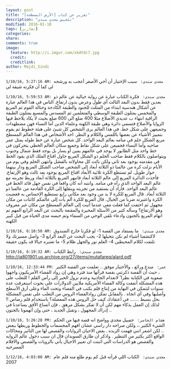 ```yaml
---
layout: post
title: "تقرير عن كتاب [الأرض المسطحة]"
description: "تلخيص مجدي سندي"
modified: 2016-01-10
tags: [تقارير]
categories:
share:
comments: true
image: 
  feature: http://i.imgur.com/xkdtdc7.jpg
  credit:
  creditlink:
author: Majdi_Sindi
---
```

`1/10/16, 5:27:16 AM: مجدي سندي: `
سبب الإختيار أن أخي الأصغر أعجب به ورشحه لي كما أن فكرته شيقة لي 

`1/10/16, 5:59:53 AM: مجدي سندي: `
فكرة الكتاب عبارة عن رواية خيالية عن عالم ذو بعدين فقط بدون البعد الثالث أي طول وعرض بدون ارتفاع.
الناس في هذا العالم عبارة عن أشكال هندسية ابتداء من المثلث للجنود والطبقة الكادحة وحثالة القوم ثم المربع والمخمس يمثلون الطبقة الوسطى والمتعلمين ثم المسدس والمسبع يمثلون الطبقة الراقية انتهاء ب عديدي الأضلاع مثلا 400 ضلع الى 600 ضلع بحيث لا يكاد يلاحظ فيها الزوايا والأضلاع فتسمى دائرة وهي طبقة الكهنة وعلماء الدين أما النساء فهن مضطهدات وجميعهن على شكل خط.
في هذا العالم يرى الشخص كل شيئ على هيئة خطوط ثم يقوم بتمييز الأشياء عن بعضها باللمس والكلام و النظر.
احد الأشخاص في هذا العالم المسطح مربع الشكل حلم في منامه بعالم البعد الواحد. كل شخص عبارة عن خط طوله يمثل عمر صاحبه وأما النساء فجميعن على شكل نقاط وجميع سكان العالم الخطي يتحركون في خط واحد مثل الطابور لا يوجد في عالمهم يمين أو يسار بل يوجد فقط شمال وجنوب ويتواصلون بالكلام فقط
صاحب الحلم ذو الشكل المربع حاول اقناع الملك الذي يقود الخط في مقدمته بوجود بعد ثاني ولكن بائت كل محاولاته بالفشل وانتهى الحلم
وفي يوم من الأيام نزلت كرة من عالمنا ذو الثلاثة أبعاد إلى الشخص صاحب الشكل المربع ودار بينهما حوار طويل. لم تستطع الكرة ثلاثية الأبعاد اقناع المربع بوجود بعد ثالث وهو الإرتفاع. فأخذت الدائرة المربع إلى عالم الثلاثة أبعاد فانبهر المربع بالثلاثة أبعاد وربط تجربته مع عالم البعد الواحد الذي رآه في منامه. وانتبه أنه كان واقعا في نفس جهل قائد الخط في عالم البعد الواحد.
فأراد أن يستفيد من تجربته وينقلها إلى الكرة القادمة من عالمنا ذو الثلاثة أبعاد. قال المربع للكرة لا بد من وجود بعد مكاني رابع نستطيع الإحساس به فغضبت الكرة واعتبرته ضربا من الخيال. قال المربع للكرة ألم يأت إلى عالمكم كائنات من مكان مجهول ثم اختفت كما فعلت معي عندما أتيت إلى العالم المسطح من مكان غير معروف وهو الارتفاع؟ وسأله كثير من الأسئلة المحيرة والمقنعة بالبحث عن البعد الرابع
المهم تم اتهام المربع بالجنون وادعاء تلقي الوحي من السماء وتم حبسه مدى الحياة من قبل كبير الكهنة 

`1/10/16, 6:18:50 AM: مجدي سندي: `
ما يستفاد من القصة
1- لو فكرنا خارج الصندوق لاكتشفنا أشياء لم نكن نتخيلها
2- يجب البحث عن البعد الرابع
3- واصل مسيرتك ولا تلتفت لكلام المحبطين
4- العلم نور والجهل ظلام
5- ما تعتبره خيالا قد يكون حقيقة 

`1/10/16, 6:19:32 AM: مجدي سندي: `
رابط الكتاب
http://ia801901.us.archive.org/27/items/mutafareq/alard.pdf 

`1/10/16, 12:33:44 PM: عمر: `
مبدع ورائع ، والأختبار موفق ..
تعلمت من القصة الكثير ، حيث أن القصة ذكرتني بقصة قرأتها منذ فترة
وهي إن رواد الفضاء الأمريكيون واجهوا صعوبة في الكتابة نظرا ً لانعدام الجاذبية وعدم نزول الحبر إلى رأس القلم ! للتغلب على هذه المشكلة أنفقت وكالة الفضاء الأمريكية ملايين الدولارات على بحوث استغرقت عدة سنوات لتتمكن في النهاية من إنتاج قلم يكتب في الفضاء وتحت الماء وعلى أرق الأسطح وأصلبها وفي أي اتجاه . بالمقابل تمكن روادالفضاء الروس من التغلب على نفس المشكلة بحل بسيط .......
في أعتقادك كيف حل الروس هذه المعضلة؟
باستخدام قلم رصاص !!
لذلك إن العمل بذكاء مهم لكن أن لا تفكر بشكل مرهق ، فإن أتساع الأفق يساعدنا في إدراك المجهول ، وتقبل الجديد ، حتى وإن أتهمونا بالجنون .. 

`1/10/16, 5:26:28 PM: هشام الجاسر: `
جمييل مجدي وواضح انه قصة فيها من الحكم الشيء الكثير ،، ولكن صراحه دار راسي عشان افهم المجسمات والخطوط وربطها ببعض .. لكن اشعر انني فهمت الزبده .
بعض الاحيان الروايات والقصص لها من التاثير ومحاكات الواقع اكثر بكثير من التنظير .
واذكر ان طارق السويدان قال ان سبب دخول عالم الروايه والقصص هو الدراسات التي اثبتت ان تغيير الاجيال يأتي بالرويات والقصص والافلام المسرحيه  

`1/12/16, 4:03:00 AM: مجدي سندي: `
الكتاب اللي قرأته قبل كم يوم طلع منه فلم عام 2007  

